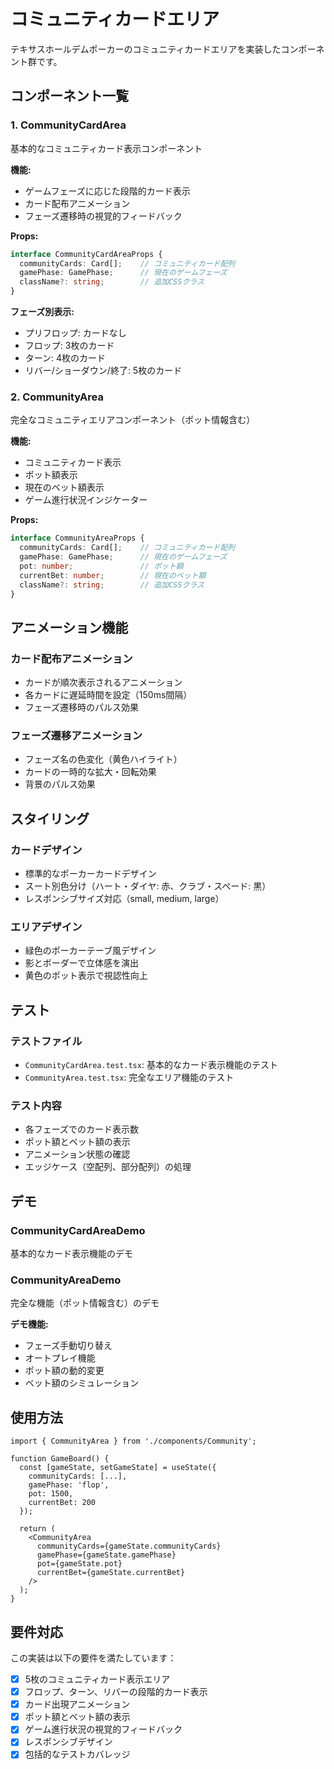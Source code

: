 # コミュニティカードエリア

テキサスホールデムポーカーのコミュニティカードエリアを実装したコンポーネント群です。

## コンポーネント一覧

### 1. CommunityCardArea
基本的なコミュニティカード表示コンポーネント

**機能:**
- ゲームフェーズに応じた段階的カード表示
- カード配布アニメーション
- フェーズ遷移時の視覚的フィードバック

**Props:**
```typescript
interface CommunityCardAreaProps {
  communityCards: Card[];    // コミュニティカード配列
  gamePhase: GamePhase;      // 現在のゲームフェーズ
  className?: string;        // 追加CSSクラス
}
```

**フェーズ別表示:**
- プリフロップ: カードなし
- フロップ: 3枚のカード
- ターン: 4枚のカード
- リバー/ショーダウン/終了: 5枚のカード

### 2. CommunityArea
完全なコミュニティエリアコンポーネント（ポット情報含む）

**機能:**
- コミュニティカード表示
- ポット額表示
- 現在のベット額表示
- ゲーム進行状況インジケーター

**Props:**
```typescript
interface CommunityAreaProps {
  communityCards: Card[];    // コミュニティカード配列
  gamePhase: GamePhase;      // 現在のゲームフェーズ
  pot: number;               // ポット額
  currentBet: number;        // 現在のベット額
  className?: string;        // 追加CSSクラス
}
```

## アニメーション機能

### カード配布アニメーション
- カードが順次表示されるアニメーション
- 各カードに遅延時間を設定（150ms間隔）
- フェーズ遷移時のパルス効果

### フェーズ遷移アニメーション
- フェーズ名の色変化（黄色ハイライト）
- カードの一時的な拡大・回転効果
- 背景のパルス効果

## スタイリング

### カードデザイン
- 標準的なポーカーカードデザイン
- スート別色分け（ハート・ダイヤ: 赤、クラブ・スペード: 黒）
- レスポンシブサイズ対応（small, medium, large）

### エリアデザイン
- 緑色のポーカーテーブ風デザイン
- 影とボーダーで立体感を演出
- 黄色のポット表示で視認性向上

## テスト

### テストファイル
- `CommunityCardArea.test.tsx`: 基本的なカード表示機能のテスト
- `CommunityArea.test.tsx`: 完全なエリア機能のテスト

### テスト内容
- 各フェーズでのカード表示数
- ポット額とベット額の表示
- アニメーション状態の確認
- エッジケース（空配列、部分配列）の処理

## デモ

### CommunityCardAreaDemo
基本的なカード表示機能のデモ

### CommunityAreaDemo
完全な機能（ポット情報含む）のデモ

**デモ機能:**
- フェーズ手動切り替え
- オートプレイ機能
- ポット額の動的変更
- ベット額のシミュレーション

## 使用方法

```tsx
import { CommunityArea } from './components/Community';

function GameBoard() {
  const [gameState, setGameState] = useState({
    communityCards: [...],
    gamePhase: 'flop',
    pot: 1500,
    currentBet: 200
  });

  return (
    <CommunityArea
      communityCards={gameState.communityCards}
      gamePhase={gameState.gamePhase}
      pot={gameState.pot}
      currentBet={gameState.currentBet}
    />
  );
}
```

## 要件対応

この実装は以下の要件を満たしています：

- [x] 5枚のコミュニティカード表示エリア
- [x] フロップ、ターン、リバーの段階的カード表示
- [x] カード出現アニメーション
- [x] ポット額とベット額の表示
- [x] ゲーム進行状況の視覚的フィードバック
- [x] レスポンシブデザイン
- [x] 包括的なテストカバレッジ 